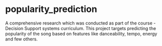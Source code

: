 # popularity_prediction
A comprehensive research which was conducted as part of the course - Decision Support systems curriculum. This project targets predicting the popularity of the song based on features like danceability, tempo, energy and few others. 
